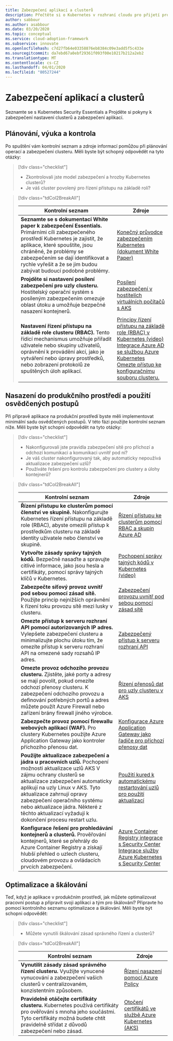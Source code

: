```yaml
---
title: Zabezpečení aplikací a clusterů
description: Přečtěte si o Kubernetes v rozhraní cloudu pro přijetí pro zabezpečení clusteru a aplikací.
author: sabbour
ms.author: asabbour
ms.date: 03/20/2020
ms.topic: conceptual
ms.service: cloud-adoption-framework
ms.subservice: innovate
ms.openlocfilehash: c7d27fb64e03358876eb8384c09e3add5f5c433e
ms.sourcegitcommit: da7ebd67a0ebf29361f093f00e10217b212a2eb2
ms.translationtype: MT
ms.contentlocale: cs-CZ
ms.lasthandoff: 04/01/2020
ms.locfileid: "80527244"
---
```

<!-- cSpell:ignore asabbour sabbour kured -->

# <a name="cluster-and-application-security"></a>Zabezpečení aplikací a clusterů

Seznamte se s Kubernetes Security Essentials a Projděte si pokyny k zabezpečení nastavení clusterů a zabezpečení aplikací.

## <a name="plan-train-and-proof"></a>Plánování, výuka a kontrola

Po spuštění vám kontrolní seznam a zdroje informací pomůžou při plánování operací a zabezpečení clusteru. Měli byste být schopný odpovědět na tyto otázky:

> [!div class="checklist"]
>
> - Zkontrolovali jste model zabezpečení a hrozby Kubernetes clusterů?
> - Je váš cluster povolený pro řízení přístupu na základě rolí?

<!-- markdownlint-disable MD033 -->

> [!div class="tdCol2BreakAll"]
>
> | Kontrolní seznam  | Zdroje |
> |------------------------------------------------------------------|-----------------------------------------------------------------|
> | **Seznamte se s dokumentací White paper k zabezpečení Essentials.** Primárními cíli zabezpečeného prostředí Kubernetes je zajistit, že aplikace, které spouštíte, jsou chráněné, že problémy se zabezpečením se dají identifikovat a rychle vyřešit a že se jim budou zabývat budoucí podobné problémy. | [Konečný průvodce zabezpečením Kubernetes (dokument White Paper)](https://clouddamcdnprodep.azureedge.net/gdc/gdc8LXmoZ/original)     |
> | **Projděte si nastavení posílení zabezpečení pro uzly clusteru.** Hostitelský operační systém s posíleným zabezpečením omezuje oblast útoku a umožňuje bezpečné nasazení kontejnerů. | [Posílení zabezpečení v hostitelích virtuálních počítačů s AKS](https://docs.microsoft.com/azure/aks/security-hardened-vm-host-image)     |
> | **Nastavení řízení přístupu na základě role clusteru (RBAC).** Tento řídicí mechanismus umožňuje přiřadit uživatele nebo skupiny uživatelů, oprávnění k provádění akcí, jako je vytváření nebo úpravy prostředků, nebo zobrazení protokolů ze spuštěných úloh aplikací. | [Principy řízení přístupu na základě role (RBAC) v Kubernetes (video)](https://www.youtube.com/watch?v=G3R24JSlGjY&list=PLLasX02E8BPCrIhFrc_ZiINhbRkYMKdPT&index=12) <br/> [Integrace Azure AD se službou Azure Kubernetes](https://docs.microsoft.com/azure/aks/azure-ad-integration) <br/> [Omezte přístup ke konfiguračnímu souboru clusteru.](https://docs.microsoft.com/azure/aks/control-kubeconfig-access)   |

## <a name="deploy-to-production-and-apply-best-practices"></a>Nasazení do produkčního prostředí a použití osvědčených postupů

Při přípravě aplikace na produkční prostředí byste měli implementovat minimální sadu osvědčených postupů. V této fázi použijte kontrolní seznam níže. Měli byste být schopni odpovědět na tyto otázky:

> [!div class="checklist"]
>
> - Nakonfigurovali jste pravidla zabezpečení sítě pro příchozí a odchozí komunikaci a komunikaci uvnitř pod ní?
> - Je váš cluster nakonfigurovaný tak, aby automaticky nepoužívá aktualizace zabezpečení uzlů?
> - Používáte řešení pro kontrolu zabezpečení pro clustery a úlohy kontejnerů?

<!-- markdownlint-disable MD033 -->

> [!div class="tdCol2BreakAll"]
>
> | Kontrolní seznam  | Zdroje |
> |------------------------------------------------------------------|-----------------------------------------------------------------|
> | **Řízení přístupu ke clusterům pomocí členství ve skupině.** Nakonfigurujte Kubernetes řízení přístupu na základě role (RBAC), abyste omezili přístup k prostředkům clusteru na základě identity uživatele nebo členství ve skupině. | [Řízení přístupu ke clusterům pomocí RBAC a skupin Azure AD](https://docs.microsoft.com/azure/aks/azure-ad-rbac)    |
> | **Vytvořte zásady správy tajných kódů.** Bezpečně nasaďte a spravujte citlivé informace, jako jsou hesla a certifikáty, pomocí správy tajných klíčů v Kubernetes. | [Pochopení správy tajných kódů v Kubernetes (video)](https://www.youtube.com/watch?v=KmhM33j5WYk&list=PLLasX02E8BPCrIhFrc_ZiINhbRkYMKdPT&index=10) |
> | **Zabezpečte síťový provoz uvnitř pod sebou pomocí zásad sítě.** Použijte princip nejnižších oprávnění k řízení toku provozu sítě mezi lusky v clusteru. | [Zabezpečení provozu uvnitř pod sebou pomocí zásad sítě](https://docs.microsoft.com/azure/aks/use-network-policies) |
> | **Omezte přístup k serveru rozhraní API pomocí autorizovaných IP adres.** Vylepšete zabezpečení clusteru a minimalizujte plochu útoku tím, že omezíte přístup k serveru rozhraní API na omezené sady rozsahů IP adres. | [Zabezpečený přístup k serveru rozhraní API](https://docs.microsoft.com/azure/aks/api-server-authorized-ip-ranges) |
> | **Omezte provoz odchozího provozu clusteru.** Zjistěte, jaké porty a adresy se mají povolit, pokud omezíte odchozí přenosy clusteru. K zabezpečení odchozího provozu a definování potřebných portů a adres můžete použít Azure Firewall nebo zařízení brány firewall jiného výrobce. | [Řízení přenosů dat pro uzly clusteru v AKS](https://docs.microsoft.com/azure/aks/limit-egress-traffic) |
> | **Zabezpečte provoz pomocí firewallu webových aplikací (WAF).** Pro clustery Kubernetes použijte Azure Application Gateway jako kontroler příchozího přenosu dat.  | [Konfigurace Azure Application Gateway jako řadiče pro příchozí přenosy dat](https://docs.microsoft.com/azure/application-gateway/ingress-controller-overview)    |
> | **Použijte aktualizace zabezpečení a jádra u pracovních uzlů.** Pochopení možnosti aktualizace uzlů AKS V zájmu ochrany clusterů se aktualizace zabezpečení automaticky aplikují na uzly Linux v AKS. Tyto aktualizace zahrnují opravy zabezpečení operačního systému nebo aktualizace jádra. Některé z těchto aktualizací vyžadují k dokončení procesu restart uzlu. | [Použití kured k automatickému restartování uzlů pro použití aktualizací](https://docs.microsoft.com/azure/aks/node-updates-kured) |
> | **Konfigurace řešení pro prohledávání kontejnerů a clusterů.** Prověřování kontejnerů, které se přehrály do Azure Container Registry a získají hlubší přehled o uzlech clusteru, cloudovém provozu a ovládacích prvcích zabezpečení. | [Azure Container Registry integrace s Security Center](https://docs.microsoft.com/azure/security-center/azure-container-registry-integration) <br/> [Integrace služby Azure Kubernetes s Security Center](https://docs.microsoft.com/azure/security-center/azure-kubernetes-service-integration)  |

## <a name="optimize-and-scale"></a>Optimalizace a škálování

Teď, když je aplikace v produkčním prostředí, jak můžete optimalizovat pracovní postup a připravit svoji aplikaci a tým pro škálování? Připravte ho pomocí kontrolního seznamu optimalizace a škálování. Měli byste být schopni odpovědět:

> [!div class="checklist"]
>
> - Můžete vynutili škálování zásad správného řízení a clusterů?

<!-- markdownlint-disable MD033 -->

> [!div class="tdCol2BreakAll"]
>
> | Kontrolní seznam  | Zdroje |
> |------------------------------------------------------------------|-----------------------------------------------------------------|
> | **Vynutilit zásady zásad správného řízení clusteru.** Využijte vynucené vynucování a zabezpečení vašich clusterů v centralizovaném, konzistentním způsobem. | [Řízení nasazení pomocí Azure Policy](https://docs.microsoft.com/azure/governance/policy/concepts/rego-for-aks)    |
> | **Pravidelně otáčejte certifikáty clusteru.** Kubernetes používá certifikáty pro ověřování s mnoha jeho součástmi. Tyto certifikáty možná budete chtít pravidelně střídat z důvodů zabezpečení nebo zásad. | [Otočení certifikátů ve službě Azure Kubernetes (AKS)](https://docs.microsoft.com/azure/aks/certificate-rotation)    |
